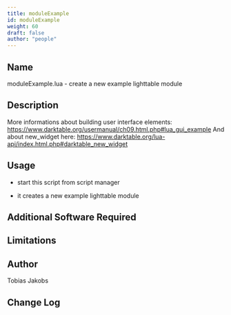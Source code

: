 ```yaml
---
title: moduleExample
id: moduleExample
weight: 60
draft: false
author: "people"
---
```


## Name

moduleExample.lua - create a new example lighttable module

## Description

More informations about building user interface elements:
https://www.darktable.org/usermanual/ch09.html.php#lua_gui_example
And about new_widget here:
https://www.darktable.org/lua-api/index.html.php#darktable_new_widget

## Usage

* start this script from script manager

* it creates a new example lighttable module

## Additional Software Required


## Limitations


## Author

Tobias Jakobs

## Change Log
